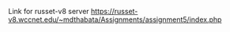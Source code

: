 Link for russet-v8 server  https://russet-v8.wccnet.edu/~mdthabata/Assignments/assignment5/index.php